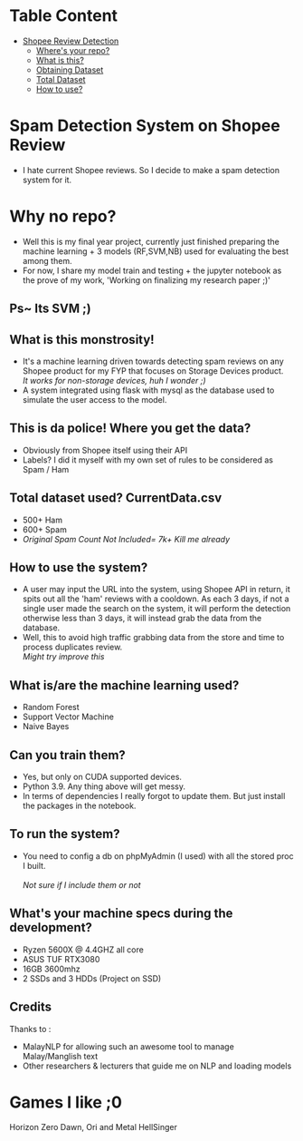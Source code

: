 <!-- TOC -->
# Table Content
- [Shopee Review Detection](#Spam-Detection-System-on-Shopee-Review)
  - [Where's your repo?](#Why-no-repo?)
  - [What is this?](#What-is-this-monstrosity!)
  - [Obtaining Dataset](#This-is-da-police!-Where-you-get-the-data?)
  - [Total Dataset](#Total-dataset-used?--CurrentData.csv)
  - [How to use?](#How-to-use-the-system?)

<!-- /TOC -->

# Spam Detection System on Shopee Review
- I hate current Shopee reviews. So I decide to make a spam detection system for it.

# Why no repo?
- Well this is my final year project, currently just finished preparing the machine learning + 3 models (RF,SVM,NB) used for evaluating the best among them. <br>
- For now, I share my model train and testing + the jupyter notebook as the prove of my work, 'Working on finalizing my research paper ;)'
## Ps~ Its SVM ;)


## What is this monstrosity!
- It's a machine learning driven towards detecting spam reviews on any Shopee product for my FYP that focuses on Storage Devices product. <br>
*It works for non-storage devices, huh I wonder ;)* <br>
- A system integrated using flask with mysql as the database used to simulate the user access to the model. <br>

## This is da police! Where you get the data?

- Obviously from Shopee itself using their API
- Labels? I did it myself with my own set of rules to be considered as Spam / Ham

## Total dataset used?  CurrentData.csv
- 500+ Ham
- 600+ Spam <br>
- *Original Spam Count Not Included= 7k+ Kill me already*

## How to use the system?
- A user may input the URL into the system, using Shopee API in return, it spits out all the 'ham' reviews with a cooldown. As each 3 days, if not a single user made the search on the system, it will perform the detection otherwise less than 3 days, it will instead grab the data from the database.
- Well, this to avoid high traffic grabbing data from the store and time to process duplicates review. <br>
*Might try improve this*




## What is/are the machine learning used?
- Random Forest
- Support Vector Machine
- Naive Bayes


## Can you train them?
- Yes, but only on CUDA supported devices. 
- Python 3.9. Any thing above will get messy.
- In terms of dependencies I really forgot to update them. But just install the packages in the notebook.

## To run the system?
- You need to config a db on phpMyAdmin (I used) with all the stored proc I built. <br><br>
*Not sure if I include them or not*

## What's your machine specs during the development?
- Ryzen 5600X @ 4.4GHZ all core
- ASUS TUF RTX3080
- 16GB 3600mhz
- 2 SSDs and 3 HDDs (Project on SSD)

## Credits
Thanks to :
- MalayNLP for allowing such an awesome tool to manage Malay/Manglish text
- Other researchers & lecturers that guide me on NLP and loading models


# Games I like ;0
Horizon Zero Dawn, Ori and Metal HellSinger

